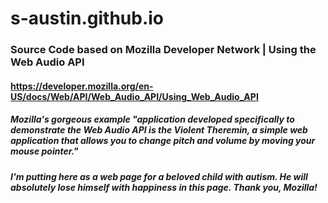 # s-austin.github.io
### Source Code based on Mozilla Developer Network | Using the Web Audio API
#### https://developer.mozilla.org/en-US/docs/Web/API/Web_Audio_API/Using_Web_Audio_API

##### Mozilla's gorgeous example "application developed specifically to demonstrate the Web Audio API is the Violent Theremin, a simple web application that allows you to change pitch and volume by moving your mouse pointer."

##### I'm putting here as a web page for a beloved child with autism.  He will absolutely lose himself with happiness in this page.   Thank you, Mozilla!
